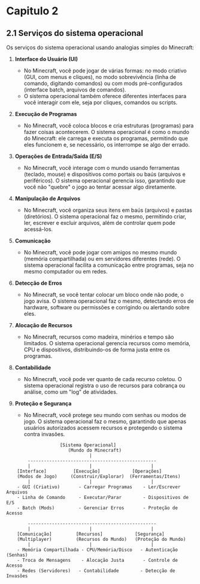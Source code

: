# Capitulo 2

## 2.1 Serviços do sistema operacional

Os serviços do sistema operacional usando analogias simples do Minecraft:

1. **Interface do Usuário (UI)**  
   - No Minecraft, você pode jogar de várias formas: no modo criativo (GUI, com menus e cliques), no modo sobrevivência (linha de comando, digitando comandos) ou com mods pré-configurados (interface batch, arquivos de comandos).  
   - O sistema operacional também oferece diferentes interfaces para você interagir com ele, seja por cliques, comandos ou scripts.

2. **Execução de Programas**  
   - No Minecraft, você coloca blocos e cria estruturas (programas) para fazer coisas acontecerem. O sistema operacional é como o mundo do Minecraft: ele carrega e executa os programas, permitindo que eles funcionem e, se necessário, os interrompe se algo der errado.

3. **Operações de Entrada/Saída (E/S)**  
   - No Minecraft, você interage com o mundo usando ferramentas (teclado, mouse) e dispositivos como portais ou baús (arquivos e periféricos). O sistema operacional gerencia isso, garantindo que você não "quebre" o jogo ao tentar acessar algo diretamente.

4. **Manipulação de Arquivos**  
   - No Minecraft, você organiza seus itens em baús (arquivos) e pastas (diretórios). O sistema operacional faz o mesmo, permitindo criar, ler, escrever e excluir arquivos, além de controlar quem pode acessá-los.

5. **Comunicação**  
   - No Minecraft, você pode jogar com amigos no mesmo mundo (memória compartilhada) ou em servidores diferentes (rede). O sistema operacional facilita a comunicação entre programas, seja no mesmo computador ou em redes.

6. **Detecção de Erros**  
   - No Minecraft, se você tentar colocar um bloco onde não pode, o jogo avisa. O sistema operacional faz o mesmo, detectando erros de hardware, software ou permissões e corrigindo ou alertando sobre eles.

7. **Alocação de Recursos**  
   - No Minecraft, recursos como madeira, minérios e tempo são limitados. O sistema operacional gerencia recursos como memória, CPU e dispositivos, distribuindo-os de forma justa entre os programas.

8. **Contabilidade**  
   - No Minecraft, você pode ver quanto de cada recurso coletou. O sistema operacional registra o uso de recursos para cobrança ou análise, como um "log" de atividades.

9. **Proteção e Segurança**  
   - No Minecraft, você protege seu mundo com senhas ou modos de jogo. O sistema operacional faz o mesmo, garantindo que apenas usuários autorizados acessem recursos e protegendo o sistema contra invasões.

```
                    [Sistema Operacional]  
                       (Mundo do Minecraft)  
                               |  
        ------------------------------------------------  
        |                      |                      |  
    [Interface]          [Execução]            [Operações]  
    (Modos de Jogo)     (Construir/Explorar)  (Ferramentas/Itens)  
        |                      |                      |  
    - GUI (Criativo)       - Carregar Programas    - Ler/Escrever Arquivos  
    - Linha de Comando     - Executar/Parar        - Dispositivos de E/S  
    - Batch (Mods)         - Gerenciar Erros       - Proteção de Acesso  

        ------------------------------------------------  
        |                      |                      |  
    [Comunicação]         [Recursos]            [Segurança]  
    (Multiplayer)         (Recursos do Mundo)   (Proteção do Mundo)  
        |                      |                      |  
    - Memória Compartilhada - CPU/Memória/Disco   - Autenticação (Senhas)  
    - Troca de Mensagens    - Alocação Justa       - Controle de Acesso  
    - Redes (Servidores)   - Contabilidade        - Detecção de Invasões  
```